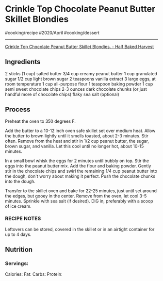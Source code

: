 # Crinkle Top Chocolate Peanut Butter Skillet Blondies
#cooking/recipe #2020/April #cooking/dessert
- - - -
[Crinkle Top Chocolate Peanut Butter Skillet Blondies. - Half Baked Harvest](https://www.halfbakedharvest.com/chocolate-peanut-butter-skillet-blondies/#bo-recipe)

## Ingredients
2 sticks (1 cup) salted butter
3/4 cup creamy peanut butter
1 cup granulated sugar
1/2 cup light brown sugar
2 teaspoons vanilla extract
3 large eggs, at room temperature
1 cup all-purpose flour
1 teaspoon baking powder
1 cup semi sweet chocolate chips
2-3 ounces dark chocolate chunks (or just handful more of chocolate chips)
flaky sea salt (optional)

## Process
Preheat the oven to 350 degrees F. 

Add the butter to a 10-12 inch oven safe skillet set over medium heat. Allow the butter to brown lightly until it smells toasted, about 2-3 minutes. Stir often. Remove from the heat and stir in 1/2 cup peanut butter, the sugar, brown sugar, and vanilla. Let this cool until no longer hot, about 10-15 minutes. 

In a small bowl whisk the eggs for 2 minutes until bubbly on top. Stir the eggs into the peanut butter mix. Add the flour and baking powder. Gently stir in the chocolate chips and swirl the remaining 1/4 cup peanut butter into the dough, don't worry about making it perfect. Push the chocolate chunks into the dough. 

Transfer to the skillet oven and bake for 22-25 minutes, just until set around the edges, but gooey in the center. Remove from the oven, let cool 3-5 minutes. Sprinkle with sea salt (if desired). DIG in, preferably with a scoop of ice cream.

### RECIPE NOTES
Leftovers can be stored, covered in the skillet or in an airtight container for up to 4 days.

## Nutrition
### Servings:
Calories: 
Fat: 
Carbs: 
Protein: 